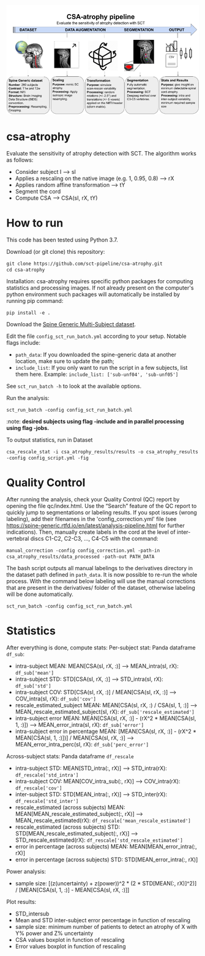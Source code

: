 ![csa-atrophy](https://github.com/sct-pipeline/csa-atrophy/blob/master/csa_atrophy_scheme3.png)

# csa-atrophy

Evaluate the sensitivity of atrophy detection with SCT. The algorithm works as follows:
- Consider subject I --> sI
- Applies a rescaling on the native image (e.g. 1, 0.95, 0.8) --> rX
- Applies random affine transformation --> tY
- Segment the cord
- Compute CSA --> CSA(sI, rX, tY)

# How to run

This code has been tested using Python 3.7.

Download (or git clone) this repository:
~~~
git clone https://github.com/sct-pipeline/csa-atrophy.git
cd csa-atrophy
~~~
Installation:
csa-atrophy requires specific python packages for computing statistics and processing images. If not already present on the computer's python environment such packages will automatically be installed by running pip command:
~~~
pip install -e .
~~~

Download the [Spine Generic Multi-Subject dataset](https://github.com/spine-generic/data-multi-subject#download). 

Edit the file `config_sct_run_batch.yml` according to your setup. Notable flags include:
- `path_data`: If you downloaded the spine-generic data at another location, make sure to update the path;
- `include_list`: If you only want to run the script in a few subjects, list them here. Example:
  `include_list: ['sub-unf04', 'sub-unf05']`

See `sct_run_batch -h` to look at the available options.

Run the analysis:
~~~
sct_run_batch -config config_sct_run_batch.yml
~~~

:note: **desired subjects using flag -include and in parallel processing using flag -jobs.**

To output statistics, run in Dataset
~~~
csa_rescale_stat -i csa_atrophy_results/results -o csa_atrophy_results -config config_script.yml -fig
~~~

# Quality Control

After running the analysis, check your Quality Control (QC) report by opening the file qc/index.html. Use the 
“Search” feature of the QC report to quickly jump to segmentations or labeling results. If you spot issues 
(wrong labeling), add their filenames in the 'config_correction.yml' file 
(see https://spine-generic.rtfd.io/en/latest/analysis-pipeline.html for further indications). Then, manually create 
labels in the cord at the level of inter-vertebral discs C1-C2, C2-C3, ..., C4-C5 with the command:
~~~
manual_correction -config config_correction.yml -path-in csa_atrophy_results/data_processed -path-out PATH_DATA
~~~
The bash script outputs all manual labelings to the derivatives directory in the dataset path defined in `path_data`.
It is now possible to re-run the whole process. With the command below labeling will use the manual corrections that
are present in the derivatives/ folder of the dataset, otherwise labeling will be done automatically.
~~~
sct_run_batch -config config_sct_run_batch.yml
~~~

# Statistics

After everything is done, compute stats:
Per-subject stat: Panda dataframe `df_sub`:
- intra-subject MEAN: MEAN[CSA(sI, rX, :)] --> MEAN_intra(sI, rX): `df_sub['mean']`
- intra-subject STD: STD[CSA(sI, rX, :)] --> STD_intra(sI, rX): `df_sub['std']`
- intra-subject COV: STD[CSA(sI, rX, :)] / MEAN[CSA(sI, rX, :)] --> COV_intra(sI, rX): `df_sub['cov']`
- rescale_estimated_subject MEAN: MEAN[CSA(sI, rX, :) / CSA(sI, 1, :)] --> MEAN_rescale_estimated_subject(sI, rX): `df_sub['rescale_estimated']`
- intra-subject error MEAN: MEAN[CSA(sI, rX, :)] - (rX^2 * MEAN[CSA(sI, 1, :)]) --> MEAN_error_intra(sI, rX): `df_sub['error']`
- intra-subject error in percentage MEAN: [MEAN[CSA(sI, rX, :)] - (rX^2 * MEAN[CSA(sI, 1, :)])] / MEAN[CSA(sI, rX, :)] --> MEAN_error_intra_perc(sI, rX): `df_sub['perc_error']`

Across-subject stats: Panda dataframe `df_rescale`
- intra-subject STD: MEAN[STD_intra(:, rX)] --> STD_intra(rX): `df_rescale['std_intra']`
- intra-subject COV: MEAN[COV_intra_sub(:, rX)] --> COV_intra(rX): `df_rescale['cov']`
- inter-subject STD: STD[MEAN_intra(:, rX)] --> STD_inter(rX): `df_rescale['std_inter']`
- rescale_estimated (across subjects) MEAN: MEAN[MEAN_rescale_estimated_subject(:, rX)] --> MEAN_rescale_estimated(rX): `df_rescale['mean_rescale_estimated']`
- rescale_estimated (across subjects) STD: STD[MEAN_rescale_estimated_subject(:, rX)] --> STD_rescale_estimated(rX): `df_rescale['std_rescale_estimated']`
- error in percentage (across subjects) MEAN: MEAN[MEAN_error_intra(:, rX)]
- error in percentage (across subjects) STD: STD[MEAN_error_intra(:, rX)]

Power analysis:
- sample size: [(z(uncertainty) + z(power))^2 * (2 * STD[MEAN(:, rX)]^2)] / [MEAN[CSA(sI, 1, :)] - MEAN[CSA(sI, rX, :)]] 

Plot results:
- STD_intersub
- Mean and STD inter-subject error percentage in function of rescaling
- sample size: minimum number of patients to detect an atrophy of X with Y% power and Z% uncertainty
- CSA values boxplot in function of rescaling
- Error values boxplot in function of rescaling

